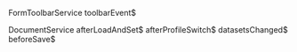 FormToolbarService
    toolbarEvent$

DocumentService
    afterLoadAndSet$
    afterProfileSwitch$
    datasetsChanged$
    beforeSave$
